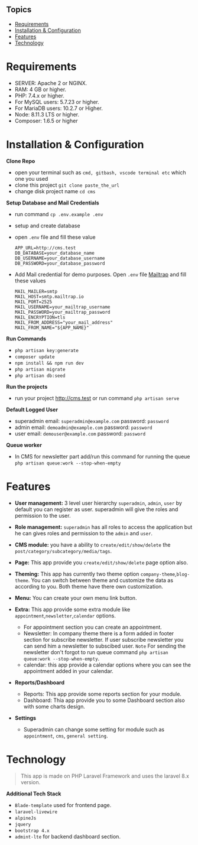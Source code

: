 ## Topics
- [Requirements](#requirements)
- [Installation & Configuration](#installation--configuration)
- [Features](#features)
- [Technology](#technology)

# Requirements
  - SERVER: Apache 2 or NGINX.
  - RAM: 4 GB or higher.
  - PHP: 7.4.x or higher.
  - For MySQL users: 5.7.23 or higher.
  - For MariaDB users: 10.2.7 or Higher.
  - Node: 8.11.3 LTS or higher.
  - Composer: 1.6.5 or higher
# Installation & Configuration


**Clone Repo**
  - open your terminal such as `cmd, gitbash, vscode terminal etc` which one you used
  - clone this project `git clone paste_the_url`
  - change disk project name `cd cms`

**Setup Database and Mail Credentials**
  - run command `cp .env.example .env`
  - setup and create database
  - open `.env` file and fill these value

    ```
    APP_URL=http://cms.test
    DB_DATABASE=your_database_name
    DB_USERNAME=your_database_username
    DB_PASSWORD=your_database_password
    ```    

  - Add Mail credential for demo purposes. Open `.env` file <a href="https://mailtrap.io/" target="_blank" rel="noopener noreferrer">Mailtrap</a> and fill these values 

    ```
    MAIL_MAILER=smtp
    MAIL_HOST=smtp.mailtrap.io
    MAIL_PORT=2525
    MAIL_USERNAME=your_mailtrap_username
    MAIL_PASSWORD=your_mailtrap_password
    MAIL_ENCRYPTION=tls
    MAIL_FROM_ADDRESS="your_mail_address"
    MAIL_FROM_NAME="${APP_NAME}"
    ```

**Run Commands**

  - `php artisan key:generate`
  - `composer update`
  - `npm install && npm run dev`
  - `php artisan migrate`
  - `php artisan db:seed`

**Run the projects**
- run your project http://cms.test or run command `php artisan serve`

**Default Logged User**
- superadmin email: `superadmin@example.com` password: `password`
- admin email: `demoadmin@example.com` password: `password`
- user email: `demouser@example.com` password: `password`

**Queue worker**
- In CMS for newsletter part add/run this command for running the queue `php artisan queue:work --stop-when-empty`

# Features

- **User management:** 3 level user hierarchy `superadmin`, `admin`, `user` by default you can register as user. superadmin will give the roles and permission to the user.

- **Role management:** `superadmin` has all roles to access the application but he can gives roles and permission to the `admin` and `user`.
  
- **CMS module:** you have a ability to `create/edit/show/delete` the `post/category/subcategory/media/tags`.
  
- **Page:** This app provide you `create/edit/show/delete` page option also.

- **Theming:** This app has currently two theme option `company-theme`,`blog-theme`. You can switch between theme and customize the data as according to you. Both theme have there own customization.

- **Menu:** You can create your own menu link button.

- **Extra:** This app provide some extra module like `appointment`,`newsletter`,`calendar` options. 
  - For appointment section you can create an appointment.  
  - Newsletter: In company theme there is a form added in footer section for subscribe newsletter. If user subscribe newsletter you can send him a newsletter to subscibed user. `Note` For sending the newsletter don't forgot to run queue command `php artisan queue:work --stop-when-empty`.
  - calendar: this app provide a calendar options where you can see the appointment added in your calendar.

- **Reports/Dashboard**
  - Reports: This app provide some reports section for your module.
  - Dashboard: Thia app provide you to some Dashboard section also with some charts design.

- **Settings**
  - Superadmin can change some setting for module such as `appointment`, `cms`, `general setting`.

# Technology
> This app is made on PHP Laravel Framework and uses the laravel 8.x version.

**Additional Tech Stack** 
- `Blade-template` used for frontend page.
- `laravel-livewire`
- `alpineJs`
- `jquery`
- `bootstrap 4.x`
- `admint-lte` for backend dashboard section.